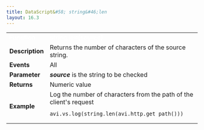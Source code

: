 ```yaml
---
title: DataScript&#58; string&#46;len
layout: 16.3
---
```

<table class="table table-hover table table-bordered table-hover">  
<tbody>       
<tr>   
<td><font size="3" color="white"><strong>Function</strong></font></td>
<td><font color="white"><b>string.len(source)</b></font></td>
</tr>
<tr>   
<td><font size="3"><strong>Description</strong></font></td>
<td>Returns the number of characters of the source string.</td>
</tr>
<tr>   
<td><font size="3"><strong>Events</strong></font></td>
<td>All</td>
</tr>
<tr>   
<td><font size="3"><strong>Parameter</strong></font></td>
<td><strong><em>source</em> </strong>is the string to be checked</td>
</tr>
<tr>   
<td><font size="3"><strong>Returns</strong></font></td>
<td>Numeric value</td>
</tr>
<tr>   
<td><font size="3"><strong>Example</strong></font></td>
<td>Log the number of characters from the path of the client's request<br> 
<!-- Crayon Syntax Highlighter v2.7.1 --> <pre><code class="language-lua">avi.vs.log(string.len(avi.http.get_path()))</code></pre> 
<!-- [Format Time: 0.0014 seconds] --></td>
</tr>
</tbody>
</table> 